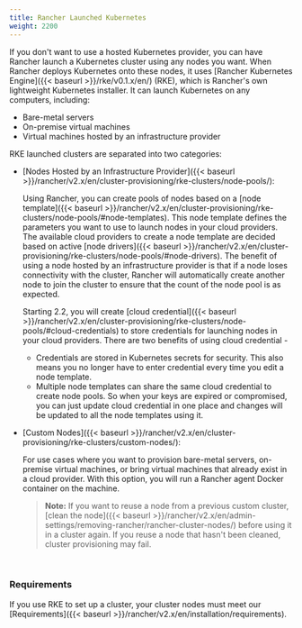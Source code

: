 ```yaml
---
title: Rancher Launched Kubernetes
weight: 2200
---
```


If you don't want to use a hosted Kubernetes provider, you can have Rancher launch a Kubernetes cluster using any nodes you want. When Rancher deploys Kubernetes onto these nodes, it uses [Rancher Kubernetes Engine]({{< baseurl >}}/rke/v0.1.x/en/) (RKE), which is Rancher's own lightweight Kubernetes installer. It can launch Kubernetes on any computers, including:

- Bare-metal servers
- On-premise virtual machines
- Virtual machines hosted by an infrastructure provider

RKE launched clusters are separated into two categories:

- [Nodes Hosted by an Infrastructure Provider]({{< baseurl >}}/rancher/v2.x/en/cluster-provisioning/rke-clusters/node-pools/):

    Using Rancher, you can create pools of nodes based on a [node template]({{< baseurl >}}/rancher/v2.x/en/cluster-provisioning/rke-clusters/node-pools/#node-templates). This node template defines the parameters you want to use to launch nodes in your cloud providers. The available cloud providers to create a node template are decided based on active [node drivers]({{< baseurl >}}/rancher/v2.x/en/cluster-provisioning/rke-clusters/node-pools/#node-drivers). The benefit of using a node hosted by an infrastructure provider is that if a node loses connectivity with the cluster, Rancher will automatically create another node to join the cluster to ensure that the count of the node pool is as expected.

    Starting 2.2, you will create [cloud credential]({{< baseurl >}}/rancher/v2.x/en/cluster-provisioning/rke-clusters/node-pools/#cloud-credentials) to store credentials for launching nodes in your cloud providers. There are two benefits of using cloud credential - 
    - Credentials are stored in Kubernetes secrets for security. This also means you no longer have to enter credential every time you edit a node template.
    - Multiple node templates can share the same cloud credential to create node pools. So when your keys are expired or compromised, you can just update cloud credential in one place and changes will be updated to all the node templates using it. 

- [Custom Nodes]({{< baseurl >}}/rancher/v2.x/en/cluster-provisioning/rke-clusters/custom-nodes/):

    For use cases where you want to provision bare-metal servers, on-premise virtual machines, or bring virtual machines that already exist in a cloud provider. With this option, you will run a Rancher agent Docker container on the machine.

    >**Note:** If you want to reuse a node from a previous custom cluster, [clean the node]({{< baseurl >}}/rancher/v2.x/en/admin-settings/removing-rancher/rancher-cluster-nodes/) before using it in a cluster again. If you reuse a node that hasn't been cleaned, cluster provisioning may fail.
  
<br/>

### Requirements

If you use RKE to set up a cluster, your cluster nodes must meet our [Requirements]({{< baseurl >}}/rancher/v2.x/en/installation/requirements).
